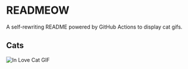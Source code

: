 # READMEOW

A self-rewriting README powered by GitHub Actions to display cat gifs.

## Cats

![In Love Cat GIF](https://media1.giphy.com/media/MDJ9IbxxvDUQM/200.gif?cid=9acd02dap90pih7q8u2forixomguzjsui9yksc9o2pwmg0ub&ep=v1_gifs_search&rid=200.gif&ct=g)
